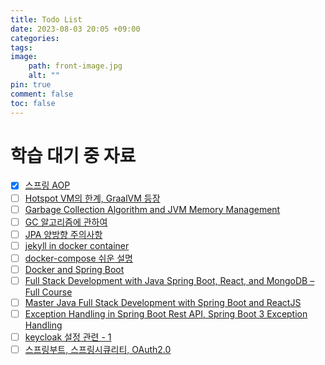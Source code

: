 ```yaml
---
title: Todo List
date: 2023-08-03 20:05 +09:00
categories:
tags:
image:
    path: front-image.jpg
    alt: ""
pin: true
comment: false
toc: false
---
```


<!-- @format -->

# 학습 대기 중 자료

-   [x] [스프링 AOP](https://adjh54.tistory.com/133)
-   [ ] [Hotspot VM의 한계, GraalVM 등장](https://mangkyu.tistory.com/301)
-   [ ] [Garbage Collection Algorithm and JVM Memory Management](https://www.programmersought.com/article/4905216600/)
-   [ ] [GC 알고리즘에 관하여](https://mangkyu.tistory.com/119)
-   [ ] [JPA 양방향 주의사항](https://hyeonic.tistory.com/224)
-   [ ] [jekyll in docker container](https://kuros.in/docker/docker-jekyll-container-to-serve-locally/)
-   [ ] [docker-compose 쉬운 설명](https://yangtaeyoung.github.io/docs/docker/05.docker-compose/)
-   [ ] [Docker and Spring Boot](https://youtu.be/hV2hcgztg-w)
-   [ ] [Full Stack Development with Java Spring Boot, React, and MongoDB – Full Course](https://youtu.be/5PdEmeopJVQ)
-   [ ] [Master Java Full Stack Development with Spring Boot and ReactJS](https://youtu.be/MTj7vk9F02A)
-   [ ] [Exception Handling in Spring Boot Rest API, Spring Boot 3 Exception Handling](https://youtu.be/gJfrvMWqqKU)
-   [ ] [keycloak 설정 관련 - 1](https://recordsoflife.tistory.com/920)
-   [ ] [스프링부트, 스프링시큐리티, OAuth2.0](https://zkdlu.tistory.com/12)
